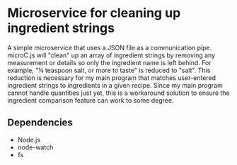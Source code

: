 # Microservice for cleaning up ingredient strings
A simple microservice that uses a JSON file as a communication pipe. microC.js will "clean" up an array of ingredient strings by removing any measurement or details so only the ingredient name is left behind. For example, "¼ teaspoon salt, or more to taste" is reduced to "salt". This reduction is necessary for my main program that matches user-entered ingredient strings to ingredients in a given recipe. Since my main program cannot handle quantities just yet, this is a workaround solution to ensure the ingredient comparison feature can work to some degree.
## Dependencies
- Node.js
- node-watch
- fs
